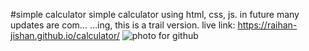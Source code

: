 #simple calculator
simple calculator using html, css, js. in future many updates are com…
…ing, this is a trail version. 
live link: https://raihan-jishan.github.io/calculator/
<img src="https://drive.google.com/uc?export=view&id1EvYahO-_kfybtUtUWjS57ETeDtoObx7Q" alt="photo for github" /> 
